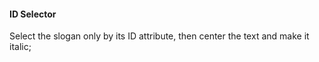 #### ID Selector
Select the slogan only by its ID attribute, then center the text and make it italic;
